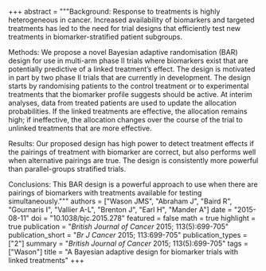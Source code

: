 +++
abstract = """Background: Response to treatments is highly heterogeneous in cancer. Increased availability of biomarkers and targeted treatments has led to the need for trial designs that efficiently test new treatments in biomarker-stratified patient subgroups.

Methods: We propose a novel Bayesian adaptive randomisation (BAR) design for use in multi-arm phase II trials where biomarkers exist that are potentially predictive of a linked treatment’s effect. The design is motivated in part by two phase II trials that are currently in development. The design starts by randomising patients to the control treatment or to experimental treatments that the biomarker profile suggests should be active. At interim analyses, data from treated patients are used to update the allocation probabilities. If the linked treatments are effective, the allocation remains high; if ineffective, the allocation changes over the course of the trial to unlinked treatments that are more effective.

Results: Our proposed design has high power to detect treatment effects if the pairings of treatment with biomarker are correct, but also performs well when alternative pairings are true. The design is consistently more powerful than parallel-groups stratified trials.

Conclusions: This BAR design is a powerful approach to use when there are pairings of biomarkers with treatments available for testing simultaneously."""
authors = ["Wason JMS", "Abraham J", "Baird R", "Gournaris I", "Vallier A-L", "Brenton J", "Earl H", "Mander A"]
date = "2015-08-11"
doi = "10.1038/bjc.2015.278"
featured = false
math = true
highlight = true
publication = "*British Journal of Cancer* 2015; 113(5):699-705"
publication_short = "*Br J Cancer* 2015; 113:699-705"
publication_types = ["2"]
summary = "*British Journal of Cancer* 2015; 113(5):699-705"
tags = ["Wason"]
title = "A Bayesian adaptive design for biomarker trials with linked treatments"
+++
